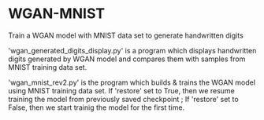 # WGAN-MNIST
Train a WGAN model with MNIST data set to generate handwritten digits

'wgan_generated_digits_display.py' is a program which displays handwritten digits generated by WGAN model and compares them with samples from MNIST training data set.

'wgan_mnist_rev2.py' is the program which builds & trains the WGAN model using MNIST training data set. If 'restore' set to True, then we resume training the model from previously saved checkpoint ; If 'restore' set to False, then we start trainig the model for the first time.
